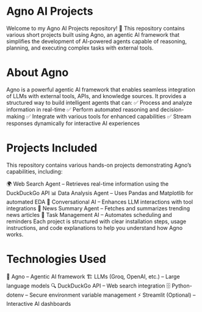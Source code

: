 # Agno AI Projects
Welcome to my Agno AI Projects repository! 🚀 This repository contains various short projects built using Agno, an agentic AI framework that simplifies the development of AI-powered agents capable of reasoning, planning, and executing complex tasks with external tools.

# About Agno
Agno is a powerful agentic AI framework that enables seamless integration of LLMs with external tools, APIs, and knowledge sources. It provides a structured way to build intelligent agents that can:
✅ Process and analyze information in real-time
✅ Perform automated reasoning and decision-making
✅ Integrate with various tools for enhanced capabilities
✅ Stream responses dynamically for interactive AI experiences

# Projects Included
This repository contains various hands-on projects demonstrating Agno’s capabilities, including:

🌍 Web Search Agent – Retrieves real-time information using the DuckDuckGo API
📊 Data Analysis Agent – Uses Pandas and Matplotlib for automated EDA
💬 Conversational AI – Enhances LLM interactions with tool integrations
📰 News Summary Agent – Fetches and summarizes trending news articles
📅 Task Management AI – Automates scheduling and reminders
Each project is structured with clear installation steps, usage instructions, and code explanations to help you understand how Agno works.

# Technologies Used
🧠 Agno – Agentic AI framework
🏗 LLMs (Groq, OpenAI, etc.) – Large language models
🔍 DuckDuckGo API – Web search integration
🗄 Python-dotenv – Secure environment variable management
⚡ Streamlit (Optional) – Interactive AI dashboards
